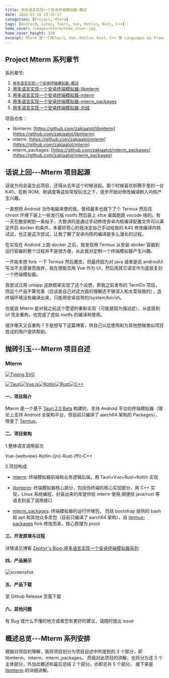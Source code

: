 ```yaml
---
title: 用多语言实现一个安卓终端模拟器-概述
date: 2024-01-18 15:35:17
categories: [Project, Mterm]
tags: [Android, Linux, Tauri, Vue, Kotlin, Rust, C++]
home_cover: /images/mterm/home_cover.jpg
home_cover_height: 320
excerpt: Mterm 是一个用Tauri、Vue、Kotlin、Rust、C++ 等 Languages && Framework 实现的Android终端模拟器。此章节介绍项目起源、项目大框架和系列章节安排...
---
```


## Project Mterm 系列章节

系列章节:

1. [`用多语言实现一个安卓终端模拟器-概述`](https://blog.hackerfly.cn/2024/01/18/mterm/overview)
2. [用多语言实现一个安卓终端模拟器-libmterm](https://blog.hackerfly.cn/2024/01/19/mterm/libmterm)
3. [用多语言实现一个安卓终端模拟器-mterm](https://blog.hackerfly.cn/2024/01/19/mterm/mterm)
4. [用多语言实现一个安卓终端模拟器-mterm_packages](https://blog.hackerfly.cn/2024/01/19/mterm/mterm_packages)
5. [用多语言实现一个安卓终端模拟器-总结](https://blog.hackerfly.cn/2024/01/19/mterm/summary)

项目仓库：

- libmterm: [https://github.com/zakiaatot/libmterm](https://github.com/zakiaatot/libmterm)
- mterm: [https://github.com/zakiaatot/mterm](https://github.com/zakiaatot/mterm)
- mterm_packages: [https://github.com/zakiaatot/mterm_packages](https://github.com/zakiaatot/mterm_packages)

## 话说上回---Mterm 项目起源

话说为何会诞生此项目，还得从去年这个时候说起。那个时候喜欢折腾手里的一台 K40，在刷 ROM、刷调度等这些常规玩法之下，逐步开始对修改编译刷入内核产生兴趣。

一直想把 Android 当作电脑来使的我，曾经最多也就下了个 Termux 然后在 chroot 环境下装上一些发行版 rootfs 然后装上 xfce 桌面跑跑 vscode 啥的。有一天在酷安刷到一条帖子，大致讲的是通过手动修改安卓内核编译配置文件可以满足开启 docker 的条件。本着好奇心的我决定自己手动给我的 K40 修改编译内核试试，也正是这次尝试，让我了解了安卓内核的编译是多么漫长的过程。

在实现在 Android 上跑 docker 之后，我发现用 Termux 从安装 docker 容器到运行容器的整个过程并不是很方便，从此我对定制一个终端模拟器产生兴趣。

一开始本想 fork 一下 Termux 然后魔改，但最终因为对 java 或者是说 androidUi 写法不太感冒而放弃，我在想能否用 Vue 作为 UI，然后用其它语言作为底层复刻一个终端模拟器。

我尝试过用 uniapp 这款框架实现了这个设想，即我之前发布的 TermDo 项目，但这个产品不算完善（应该是自己对这方面的理解还不够深入和太菜导致的），连终端环境没有编译出来，只能用安卓自带的/system/bin/sh。

也就说 Mterm 是对我之前这个愿望的重新实现（可能是因为强迫症），从底层到 UI 完全重构，也完成了虚拟 rootfs 的编译和使用。

或许哪天又会重构？于是想写下这篇博客，供自己以后使用和为其他想做类似项目尝试的用户提供帮助。

## 抛砖引玉---Mterm 项目自述

### Mterm

[![Typing SVG](https://readme-typing-svg.demolab.com?font=Fira+Code&pause=1000&color=D01DF7&vCenter=true&random=false&width=435&lines=%E4%B8%80%E4%B8%AA%E7%AE%80%E5%8D%95%E3%80%81%E6%98%93%E7%94%A8%E7%9A%84+Android+%E7%BB%88%E7%AB%AF%E6%A8%A1%E6%8B%9F%E5%99%A8%E3%80%82)](https://git.io/typing-svg)

[![Tauri](https://img.shields.io/badge/-Tauri-FF599C?style=flat-square&logo=Tauri&logoColor=ffffff)](https://tauri.app/)[![Vue.js](https://img.shields.io/badge/-Vue-4FC08D?style=flat-square&logo=Vue.js&logoColor=ffffff)](https://vuejs.org/)[![Kotlin](https://img.shields.io/badge/-Kotlin-0095D5?style=flat-square&logo=kotlin&logoColor=ffffff)](https://kotlinlang.org/)[![Rust](https://img.shields.io/badge/-Rust-000000?style=flat-square&logo=rust&logoColor=ffffff)](https://www.rust-lang.org/)[![C++](https://img.shields.io/badge/-C++-00599C?style=flat-square&logo=c%2B%2B&logoColor=ffffff)](https://en.wikipedia.org/wiki/C%2B%2B)

#### 一、项目简介

Mterm 是一个基于 [Tauri 2.0 Beta](https://beta.tauri.app/) 构建的，支持 Android 平台的终端模拟器（理论上支持 Android 全架构平台，但目前只编译了 aarch64 架构的 Packages），借鉴了 [Termux](https://github.com/termux/termux-app)。

#### 二、项目架构

1.整体语言调用层次

Vue-(webview)-Kotlin-(jni)-Rust-(ffi)-C++

2.项目构成

- [mterm](https://github.com/zakiaatot/mterm): 终端模拟器前端和业务逻辑后端，用 Tauri+Vue+Rust+Kotlin 实现

- [libmterm](https://github.com/zakiaatot/libmterm): 终端模拟器核心部分，包括伪终端的核心实现部分，用 C++ 实现，Linux 系统编程，封装出来的库提供给 mterm 使用,顺便给 java/rust 等语言封装了调用接口

- [mterm_packages](https://github.com/zakiaatot/mterm_packages): 终端模拟器的运行环境包，
  包括 bootstrap 提供的 bash 和 apt 和其他众多库包（目前只编译了 aarch64 架构），自 [termux-packages](https://github.com/termux/termux-packages) fork 修改而来，核心原理为 proot

#### 三、开发原理与过程

详情请见博客
[Zephyr's Blog-用多语言实现一个安卓终端模拟器系列](https://blog.hackerfly.cn/categories/Project/Mterm/)

#### 四、产品展示

![screenshot](/images/mterm/screenshot.jpg)

#### 五、产品下载

至 Github Release 页面下载

#### 六、其他问题

有 Bug 或什么不懂的地方或者您有更好的建议，请随时提出 issue

## 概述总览---Mterm 系列安排

根据对项目的理解，我将项目划分为项目自述中所提到的 3 个部分，即 libmterm、mterm、mterm_packages。
而我对此项目的讲解，也将分为这 3 个主体部分，外加此概述和最后总结 2 个部分。亦即总共 5 个部分。
接下来是 [libmterm](https://blog.hackerfly.cn/2024/01/19/mterm/libmterm) 的详细讲解。
